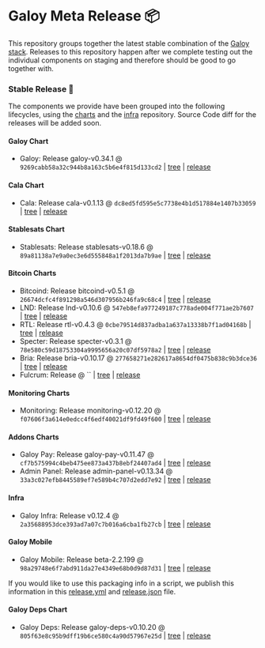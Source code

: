 # Galoy Meta Release 📦

This repository groups together the latest stable combination of the [Galoy stack](https://github.com/GaloyMoney/awesome-galoy#tech-components).
Releases to this repository happen after we complete testing out the individual components on staging and therefore should be good to go together with.

### Stable Release 🎉

The components we provide have been grouped into the following lifecycles, using the [charts](https://github.com/GaloyMoney/charts) and the [infra](https://github.com/GaloyMoney/galoy-infra) repository.
Source Code diff for the releases will be added soon.

#### Galoy Chart
- Galoy: Release galoy-v0.34.1 @ `9269cabb58a32c944b8a163c5b6e4f815d133cd2` | [tree](https://github.com/GaloyMoney/charts/tree/9269cabb58a32c944b8a163c5b6e4f815d133cd2/charts/galoy) | [release](https://github.com/GaloyMoney/charts/releases/tag/galoy-v0.34.1)

#### Cala Chart
- Cala: Release cala-v0.1.13 @ `dc8ed5fd595e5c7738e4b1d517884e1407b33059` | [tree](https://github.com/GaloyMoney/charts/tree/dc8ed5fd595e5c7738e4b1d517884e1407b33059/charts/cala) | [release](https://github.com/GaloyMoney/charts/releases/tag/cala-v0.1.13)

#### Stablesats Chart
- Stablesats: Release stablesats-v0.18.6 @ `89a81138a7e9a0ec3e6d555848a1f2013da7b9ae` | [tree](https://github.com/GaloyMoney/charts/tree/89a81138a7e9a0ec3e6d555848a1f2013da7b9ae/charts/stablesats) | [release](https://github.com/GaloyMoney/charts/releases/tag/stablesats-v0.18.6)

#### Bitcoin Charts
- Bitcoind: Release bitcoind-v0.5.1 @ `26674dcfc4f891298a546d307956b246fa9c68c4` | [tree](https://github.com/GaloyMoney/charts/tree/26674dcfc4f891298a546d307956b246fa9c68c4/charts/bitcoind) | [release](https://github.com/GaloyMoney/charts/releases/tag/bitcoind-v0.5.1)
- LND: Release lnd-v0.10.6 @ `547eb8efa977249187c778ade004f771ae2b7607` | [tree](https://github.com/GaloyMoney/charts/tree/547eb8efa977249187c778ade004f771ae2b7607/charts/lnd) | [release](https://github.com/GaloyMoney/charts/releases/tag/lnd-v0.10.6)
- RTL: Release rtl-v0.4.3 @ `0cbe79514d837adba1a637a13338b7f1ad04168b` | [tree](https://github.com/GaloyMoney/charts/tree/0cbe79514d837adba1a637a13338b7f1ad04168b/charts/rtl) | [release](https://github.com/GaloyMoney/charts/releases/tag/rtl-v0.4.3)
- Specter: Release specter-v0.3.1 @ `78e580c59d18753304a9995656a20c07df5978a2` | [tree](https://github.com/GaloyMoney/charts/tree/78e580c59d18753304a9995656a20c07df5978a2/charts/specter) | [release](https://github.com/GaloyMoney/charts/releases/tag/specter-v0.3.1)
- Bria: Release bria-v0.10.17 @ `277658271e282617a8654df0475b838c9b3dce36` | [tree](https://github.com/GaloyMoney/charts/tree/277658271e282617a8654df0475b838c9b3dce36/charts/bria) | [release](https://github.com/GaloyMoney/charts/releases/tag/bria-v0.10.17)
- Fulcrum: Release  @ `` | [tree](https://github.com/GaloyMoney/charts/tree//charts/fulcrum) | [release](https://github.com/GaloyMoney/charts/releases/tag/)

#### Monitoring Charts
- Monitoring: Release monitoring-v0.12.20 @ `f07606f3a614e0edcc4f6edf40021df9fd49f600` | [tree](https://github.com/GaloyMoney/charts/tree/f07606f3a614e0edcc4f6edf40021df9fd49f600/charts/monitoring) | [release](https://github.com/GaloyMoney/charts/releases/tag/monitoring-v0.12.20)

#### Addons Charts
- Galoy Pay: Release galoy-pay-v0.11.47 @ `cf7b575994c4beb475ee873a437b8ebf24407ad4` | [tree](https://github.com/GaloyMoney/charts/tree/cf7b575994c4beb475ee873a437b8ebf24407ad4/charts/galoy-pay) | [release](https://github.com/GaloyMoney/charts/releases/tag/galoy-pay-v0.11.47)
- Admin Panel: Release admin-panel-v0.13.34 @ `33a3c027efb8445589ef7e589b4c707d2edd7e92` | [tree](https://github.com/GaloyMoney/charts/tree/33a3c027efb8445589ef7e589b4c707d2edd7e92/charts/admin-panel) | [release](https://github.com/GaloyMoney/charts/releases/tag/admin-panel-v0.13.34)

#### Infra

- Galoy Infra: Release v0.12.4 @ `2a35688953dce393ad7a07c7b016a6cba1fb27cb` | [tree](https://github.com/GaloyMoney/galoy-infra/tree/2a35688953dce393ad7a07c7b016a6cba1fb27cb) | [release](https://github.com/GaloyMoney/galoy-infra/releases/tag/v0.12.4)

#### Galoy Mobile

- Galoy Mobile: Release beta-2.2.199 @ `98a29748e6f7abd911da27e4349e68b0d9d87d31` | [tree](https://github.com/GaloyMoney/galoy-mobile/tree/98a29748e6f7abd911da27e4349e68b0d9d87d31) | [release](https://github.com/GaloyMoney/galoy-mobile/releases/tag/beta-2.2.199)

If you would like to use this packaging info in a script, we publish this information in this [release.yml](./release.yml) and [release.json](./release.json) file.

#### Galoy Deps Chart
- Galoy Deps: Release galoy-deps-v0.10.20 @ `805f63e8c95b9dff19b6ce580c4a90d57967e25d` | [tree](https://github.com/GaloyMoney/charts/tree/805f63e8c95b9dff19b6ce580c4a90d57967e25d/charts/galoy-deps) | [release](https://github.com/GaloyMoney/charts/releases/tag/galoy-deps-v0.10.20)
